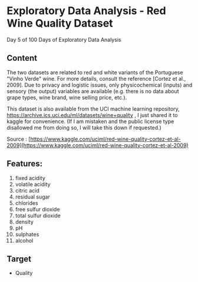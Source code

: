 # **Exploratory Data Analysis - Red Wine Quality Dataset**
Day 5 of 100 Days of Exploratory Data Analysis

## **Content**
The two datasets are related to red and white variants of the Portuguese "Vinho Verde" wine. For more details, consult the reference [Cortez et al., 2009]. Due to privacy and logistic issues, only physicochemical (inputs) and sensory (the output) variables are available (e.g. there is no data about grape types, wine brand, wine selling price, etc.).

This dataset is also available from the UCI machine learning repository, https://archive.ics.uci.edu/ml/datasets/wine+quality , I just shared it to kaggle for convenience. (If I am mistaken and the public license type disallowed me from doing so, I will take this down if requested.)

Source : [https://www.kaggle.com/uciml/red-wine-quality-cortez-et-al-2009](https://www.kaggle.com/uciml/red-wine-quality-cortez-et-al-2009)

## **Features:**

1. fixed acidity
2. volatile acidity
3. citric acid
4. residual sugar
5. chlorides
6. free sulfur dioxide
7. total sulfur dioxide
8. density
9. pH
10. sulphates
11. alcohol

## **Target**
 - Quality
